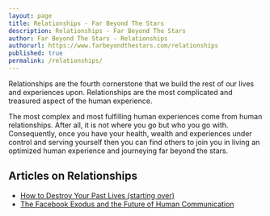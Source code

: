 ```yaml
---
layout: page
title: Relationships - Far Beyond The Stars
description: Relationships - Far Beyond The Stars
author: Far Beyond The Stars - Relationships
authorurl: https://www.farbeyondthestars.com/relationships
published: true
permalink: /relationships/
---
```


<p>Relationships are the fourth cornerstone that we build the rest of our lives and experiences upon. Relationships are the most complicated and treasured aspect of the human experience.
<p>The most complex and most fulfilling human experiences come from human relationships. After all, it is not where you go but who you go with. Consequently, once you have your health, wealth and experiences under control and serving yourself then you can find others to join you in living an optimized human experience and journeying far beyond the stars.

## Articles on Relationships
<ul>
<li><a href="/how-to-destroy-your-past-lives-starting-over/">How to Destroy Your Past Lives (starting over)</a></li>
<li><a href="/the-facebook-exodus-and-the-future-of-human-communication/">The Facebook Exodus and the Future of Human Communication</a></li>
</ul>
